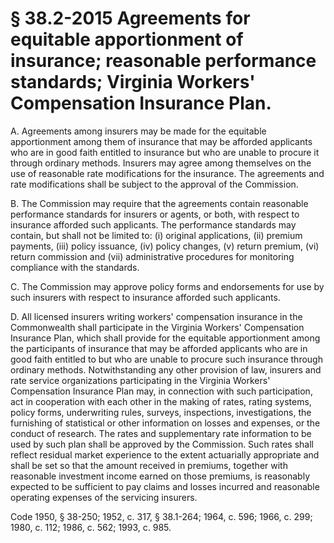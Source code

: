 # § 38.2-2015 Agreements for equitable apportionment of insurance; reasonable performance standards; Virginia Workers' Compensation Insurance Plan.

<p>A. Agreements among insurers may be made for the equitable apportionment among them of insurance that may be afforded applicants who are in good faith entitled to insurance but who are unable to procure it through ordinary methods. Insurers may agree among themselves on the use of reasonable rate modifications for the insurance. The agreements and rate modifications shall be subject to the approval of the Commission.</p><p>B. The Commission may require that the agreements contain reasonable performance standards for insurers or agents, or both, with respect to insurance afforded such applicants. The performance standards may contain, but shall not be limited to: (i) original applications, (ii) premium payments, (iii) policy issuance, (iv) policy changes, (v) return premium, (vi) return commission and (vii) administrative procedures for monitoring compliance with the standards.</p><p>C. The Commission may approve policy forms and endorsements for use by such insurers with respect to insurance afforded such applicants.</p><p>D. All licensed insurers writing workers' compensation insurance in the Commonwealth shall participate in the Virginia Workers' Compensation Insurance Plan, which shall provide for the equitable apportionment among the participants of insurance that may be afforded applicants who are in good faith entitled to but who are unable to procure such insurance through ordinary methods. Notwithstanding any other provision of law, insurers and rate service organizations participating in the Virginia Workers' Compensation Insurance Plan may, in connection with such participation, act in cooperation with each other in the making of rates, rating systems, policy forms, underwriting rules, surveys, inspections, investigations, the furnishing of statistical or other information on losses and expenses, or the conduct of research. The rates and supplementary rate information to be used by such plan shall be approved by the Commission. Such rates shall reflect residual market experience to the extent actuarially appropriate and shall be set so that the amount received in premiums, together with reasonable investment income earned on those premiums, is reasonably expected to be sufficient to pay claims and losses incurred and reasonable operating expenses of the servicing insurers.</p><p>Code 1950, § 38-250; 1952, c. 317, § 38.1-264; 1964, c. 596; 1966, c. 299; 1980, c. 112; 1986, c. 562; 1993, c. 985.</p>